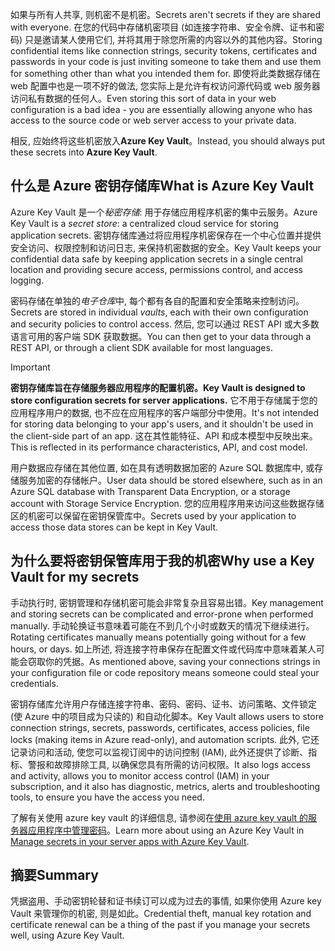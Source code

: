<span data-ttu-id="1437f-101">如果与所有人共享, 则机密不是机密。</span><span class="sxs-lookup"><span data-stu-id="1437f-101">Secrets aren't secrets if they are shared with everyone.</span></span> <span data-ttu-id="1437f-102">在您的代码中存储机密项目 (如连接字符串、安全令牌、证书和密码) 只是邀请某人使用它们, 并将其用于除您所需的内容以外的其他内容。</span><span class="sxs-lookup"><span data-stu-id="1437f-102">Storing confidential items like connection strings, security tokens, certificates and passwords in your code is just inviting someone to take them and use them for something other than what you intended them for.</span></span> <span data-ttu-id="1437f-103">即使将此类数据存储在 web 配置中也是一项不好的做法, 您实际上是允许有权访问源代码或 web 服务器访问私有数据的任何人。</span><span class="sxs-lookup"><span data-stu-id="1437f-103">Even storing this sort of data in your web configuration is a bad idea - you are essentially allowing anyone who has access to the source code or web server access to your private data.</span></span>

<span data-ttu-id="1437f-104">相反, 应始终将这些机密放入**Azure Key Vault**。</span><span class="sxs-lookup"><span data-stu-id="1437f-104">Instead, you should always put these secrets into **Azure Key Vault**.</span></span>

## <a name="what-is-azure-key-vault"></a><span data-ttu-id="1437f-105">什么是 Azure 密钥存储库</span><span class="sxs-lookup"><span data-stu-id="1437f-105">What is Azure Key Vault</span></span>
<span data-ttu-id="1437f-106">Azure Key Vault 是一个*秘密存储*: 用于存储应用程序机密的集中云服务。</span><span class="sxs-lookup"><span data-stu-id="1437f-106">Azure Key Vault is a *secret store*: a centralized cloud service for storing application secrets.</span></span> <span data-ttu-id="1437f-107">密钥存储库通过将应用程序机密保存在一个中心位置并提供安全访问、权限控制和访问日志, 来保持机密数据的安全。</span><span class="sxs-lookup"><span data-stu-id="1437f-107">Key Vault keeps your confidential data safe by keeping application secrets in a single central location and providing secure access, permissions control, and access logging.</span></span>

<span data-ttu-id="1437f-108">密码存储在单独的*电子仓库*中, 每个都有各自的配置和安全策略来控制访问。</span><span class="sxs-lookup"><span data-stu-id="1437f-108">Secrets are stored in individual *vaults*, each with their own configuration and security policies to control access.</span></span> <span data-ttu-id="1437f-109">然后, 您可以通过 REST API 或大多数语言可用的客户端 SDK 获取数据。</span><span class="sxs-lookup"><span data-stu-id="1437f-109">You can then get to your data through a REST API, or through a client SDK available for most languages.</span></span>

> [!IMPORTANT]
> <span data-ttu-id="1437f-110">**密钥存储库旨在存储服务器应用程序的配置机密。**</span><span class="sxs-lookup"><span data-stu-id="1437f-110">**Key Vault is designed to store configuration secrets for server applications.**</span></span> <span data-ttu-id="1437f-111">它不用于存储属于您的应用程序用户的数据, 也不应在应用程序的客户端部分中使用。</span><span class="sxs-lookup"><span data-stu-id="1437f-111">It's not intended for storing data belonging to your app's users, and it shouldn't be used in the client-side part of an app.</span></span> <span data-ttu-id="1437f-112">这在其性能特征、API 和成本模型中反映出来。</span><span class="sxs-lookup"><span data-stu-id="1437f-112">This is reflected in its performance characteristics, API, and cost model.</span></span>
>
> <span data-ttu-id="1437f-113">用户数据应存储在其他位置, 如在具有透明数据加密的 Azure SQL 数据库中, 或存储服务加密的存储帐户。</span><span class="sxs-lookup"><span data-stu-id="1437f-113">User data should be stored elsewhere, such as in an Azure SQL database with Transparent Data Encryption, or a storage account with Storage Service Encryption.</span></span> <span data-ttu-id="1437f-114">您的应用程序用来访问这些数据存储区的机密可以保留在密钥保管库中。</span><span class="sxs-lookup"><span data-stu-id="1437f-114">Secrets used by your application to access those data stores can be kept in Key Vault.</span></span>

## <a name="why-use-a-key-vault-for-my-secrets"></a><span data-ttu-id="1437f-115">为什么要将密钥保管库用于我的机密</span><span class="sxs-lookup"><span data-stu-id="1437f-115">Why use a Key Vault for my secrets</span></span>

<span data-ttu-id="1437f-116">手动执行时, 密钥管理和存储机密可能会非常复杂且容易出错。</span><span class="sxs-lookup"><span data-stu-id="1437f-116">Key management and storing secrets can be complicated and error-prone when performed manually.</span></span> <span data-ttu-id="1437f-117">手动轮换证书意味着可能在不到几个小时或数天的情况下继续进行。</span><span class="sxs-lookup"><span data-stu-id="1437f-117">Rotating certificates manually means potentially going without for a few hours, or days.</span></span> <span data-ttu-id="1437f-118">如上所述, 将连接字符串保存在配置文件或代码库中意味着某人可能会窃取你的凭据。</span><span class="sxs-lookup"><span data-stu-id="1437f-118">As mentioned above, saving your connections strings in your configuration file or code repository means someone could steal your credentials.</span></span>

<span data-ttu-id="1437f-119">密钥存储库允许用户存储连接字符串、密码、密码、证书、访问策略、文件锁定 (使 Azure 中的项目成为只读的) 和自动化脚本。</span><span class="sxs-lookup"><span data-stu-id="1437f-119">Key Vault allows users to store connection strings, secrets, passwords, certificates, access policies, file locks (making items in Azure read-only), and automation scripts.</span></span>  <span data-ttu-id="1437f-120">此外, 它还记录访问和活动, 使您可以监视订阅中的访问控制 (IAM), 此外还提供了诊断、指标、警报和故障排除工具, 以确保您具有所需的访问权限。</span><span class="sxs-lookup"><span data-stu-id="1437f-120">It also logs access and activity, allows you to monitor access control (IAM) in your subscription, and it also has diagnostic, metrics, alerts and troubleshooting tools, to ensure you have the access you need.</span></span>

<span data-ttu-id="1437f-121">了解有关使用 azure key vault 的详细信息, 请参阅在[使用 azure key vault 的服务器应用程序中管理密码](/learn/modules/manage-secrets-with-azure-key-vault/)。</span><span class="sxs-lookup"><span data-stu-id="1437f-121">Learn more about using an Azure Key Vault in [Manage secrets in your server apps with Azure Key Vault](/learn/modules/manage-secrets-with-azure-key-vault/).</span></span>

## <a name="summary"></a><span data-ttu-id="1437f-122">摘要</span><span class="sxs-lookup"><span data-stu-id="1437f-122">Summary</span></span>

<span data-ttu-id="1437f-123">凭据盗用、手动密钥轮替和证书续订可以成为过去的事情, 如果你使用 Azure key Vault 来管理你的机密, 则是如此。</span><span class="sxs-lookup"><span data-stu-id="1437f-123">Credential theft, manual key rotation and certificate renewal can be a thing of the past if you manage your secrets well, using Azure Key Vault.</span></span>
